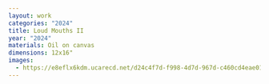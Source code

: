 ```yaml
---
layout: work
categories: "2024"
title: Loud Mouths II
year: "2024"
materials: Oil on canvas
dimensions: 12x16"
images:
  - https://e8eflx6kdm.ucarecd.net/d24c4f7d-f998-4d7d-967d-c460cd4eae01/-/resize/2400/-/quality/lightest/-/format/auto/
---
```

